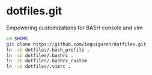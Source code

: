 dotfiles.git
============
Empowering customizations for BASH console and vim 

```sh
cd $HOME
git clone https://github.com/ieguiguren/dotfiles.git
ln -sb dotfiles/.bash_profile .
ln -sb dotfiles/.bashrc .
ln -sb dotfiles/.bashrc_custom .
ln -sb dotfiles/.vimrc .
```

